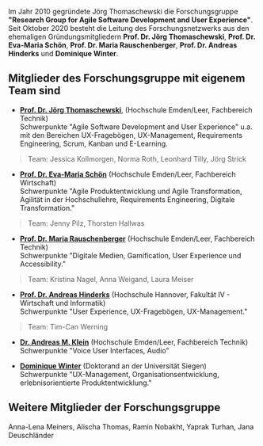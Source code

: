 Im Jahr 2010 gegründete Jörg Thomaschewski die Forschungsgruppe __"Research Group for Agile Software Development and User Experience"__. Seit Oktober 2020 besteht die Leitung des Forschungsnetzwerks aus den ehemaligen Gründungsmitgliedern __Prof. Dr. Jörg Thomaschewski__, __Prof. Dr. Eva-Maria Schön__, __Prof. Dr. Maria Rauschenberger__,  __Prof. Dr. Andreas Hinderks__ und __Dominique Winter__.


## Mitglieder des Forschungsgruppe mit eigenem Team sind 

* __[Prof. Dr. Jörg Thomaschewski](https://thomaschewski.de/)__, (Hochschule Emden/Leer, Fachbereich Technik)<br>
Schwerpunkte "Agile Software Development and User Experience" u.a. mit den Bereichen UX-Fragebögen, UX-Management, Requirements Engineering, Scrum, Kanban und E-Learning.
> Team: Jessica Kollmorgen, Norma Roth, Leonhard Tilly, Jörg Strick

* __[Prof. Dr. Eva-Maria Schön](https://www.hs-emden-leer.de/forschung/forschungsprofil/forschende/wirtschaft/prof-dr-eva-maria-schoen)__  (Hochschule Emden/Leer, Fachbereich Wirtschaft)<br>
Schwerpunkte "Agile Produktentwicklung und Agile Transformation, Agilität in der Hochschullehre, Requirements Engineering, Digitale Transformation."
> Team: Jenny Pilz, Thorsten Hallwas

* __[Prof. Dr. Maria Rauschenberger](https://mariarauschenberger.net/)__ (Hochschule Emden/Leer, Fachbereich Technik)<br>
Schwerpunkte "Digitale Medien, Gamification, User Experience und Accessibility."
> Team: Kristina Nagel, Anna Weigand, Laura Meiser

* __[Prof. Dr. Andreas Hinderks](https://www.hinderks.org/)__ (Hochschule Hannover, Fakultät IV - Wirtschaft und Informatik)<br>
Schwerpunkte "User Experience, UX-Fragebögen, UX-Management."
> Team: Tim-Can Werning

* __[Dr. Andreas M. Klein](https://staff.hs-emden-leer.de/Profil/Andreas_Klein)__ (Hochschule Emden/Leer, Fachbereich Technik)<br>
Schwerpunkte "Voice User Interfaces, Audio"

* __[Dominique Winter](http://www.designik.de)__ (Doktorand an der Universität Siegen)<br>
Schwerpunkte "UX-Management, Organisationsentwicklung, erlebnisorientierte Produktentwicklung."

## Weitere Mitglieder der Forschungsgruppe
Anna-Lena Meiners, Alischa Thomas, Ramin Nobakht, Yaprak Turhan, Jana Deuschländer
